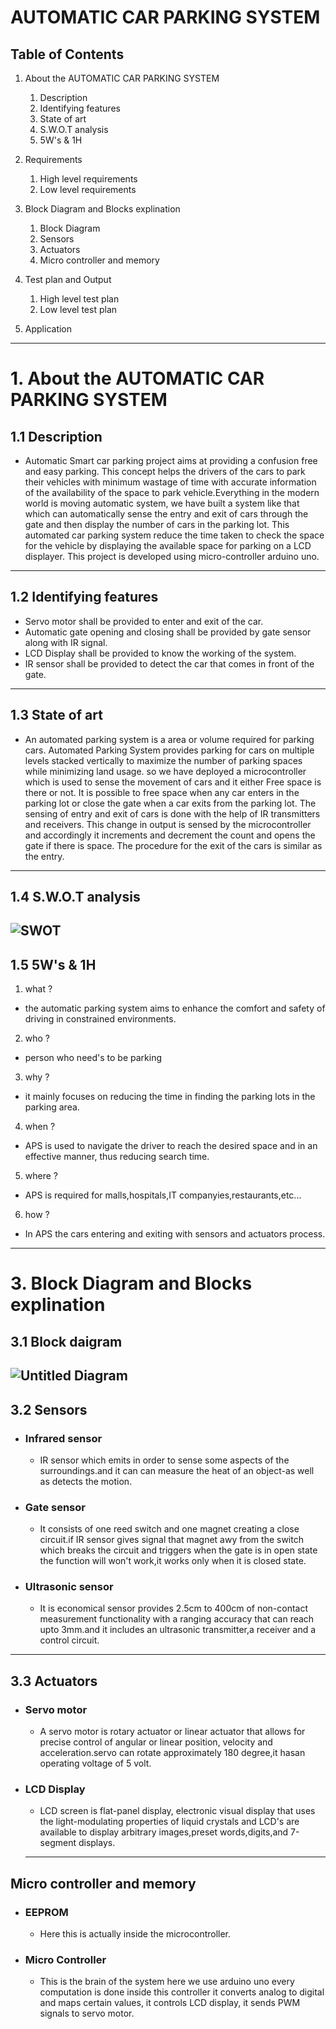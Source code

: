 # AUTOMATIC CAR PARKING SYSTEM


## Table of Contents

1. About the AUTOMATIC CAR PARKING SYSTEM
    1. Description
    1. Identifying features
    1. State of art
    2. S.W.O.T analysis
    3. 5W's & 1H
1. Requirements
    1. High level requirements
    1. Low level requirements
1. Block Diagram and Blocks explination
    1. Block Diagram
    1. Sensors
    1. Actuators
    1. Micro controller and memory
    
1. Test plan and Output
    1. High level test plan
    1. Low level test plan
1. Application
---------
      
  # 1. About the AUTOMATIC CAR PARKING SYSTEM
  ## 1.1 Description
  * Automatic Smart car parking project aims at providing a confusion free and easy parking. This concept
helps the drivers of the cars to park their vehicles with minimum wastage of time with accurate information of 
the availability of the space to park vehicle.Everything in the modern world is moving automatic system,
we have built a system like that which can automatically sense the entry 
and exit of cars through the gate and then display the number of cars in the parking lot. 
This automated car parking system reduce the time taken to check the space for the 
vehicle by displaying the available space for parking on a LCD displayer.
This project is developed using micro-controller arduino uno. 
 ------    
 
 ## 1.2 Identifying features
 * Servo motor shall be provided to enter and exit of the car.
* Automatic gate opening and closing shall be provided  by gate sensor along with IR signal.
* LCD Display shall be provided to know the working of the system.
* IR sensor shall be provided to detect the car that comes in front of the gate.
 -------
  ## 1.3 State of art 
   * An automated parking system is a area or volume required for parking cars. 
  Automated Parking System provides parking for cars on multiple levels stacked 
  vertically to maximize the number of parking spaces while minimizing land usage.
    so we have deployed a microcontroller which is used to sense the movement
of cars and it either Free space is there or not. It is possible to free
space when any car enters in the parking lot or close the gate when
a car exits from the parking lot. The sensing of entry and exit of
cars is done with the help of IR transmitters and receivers.
 This change in output is sensed by the microcontroller and
accordingly it increments and decrement the count and opens the gate if there is
space. The procedure for the exit of the cars is similar as
the entry.
-----
## 1.4 S.W.O.T analysis
![SWOT](https://user-images.githubusercontent.com/98831772/155770786-3a558fd6-2ec1-42ae-9a45-ab5a8061d2e3.png)
-------
## 1.5 5W's & 1H
1) what ?
  * the automatic parking system aims to enhance the comfort and safety of driving in constrained environments.
2) who ?
  * person who need's to be parking
3) why ?
  * it mainly focuses on reducing the time in finding the parking lots in the parking area.
4) when ?
  * APS is used to navigate the driver to reach the desired space and in an effective manner, thus reducing search time.  
5) where ?
  * APS is required for malls,hospitals,IT companyies,restaurants,etc...
6) how ?
  * In APS the cars entering and exiting with sensors and actuators process.
  --------
 
 
  # 3. Block Diagram and Blocks explination
   ## 3.1 Block daigram
  
  ![Untitled Diagram](https://user-images.githubusercontent.com/98831772/155781662-5d3a7bac-73cc-4588-a772-1342c4873179.png)
--------

 ## 3.2 Sensors
 * ### Infrared sensor
     * IR sensor which emits in order to sense some aspects of the surroundings.and it can can measure the heat of an object-as well as detects the motion.
 * ### Gate sensor
     * It consists of one reed switch and one magnet creating a close circuit.if IR sensor gives signal that magnet awy from the switch which breaks the circuit and triggers when the gate is in open state the function will won't work,it works only when it is closed state.
 * ### Ultrasonic sensor
     * It is economical sensor provides 2.5cm to 400cm of non-contact measurement functionality with a ranging accuracy that can reach upto 3mm.and it includes an ultrasonic transmitter,a receiver and a control circuit.
 --------
 ## 3.3  Actuators
 * ### Servo motor
     * A servo motor is rotary actuator or linear actuator that allows for precise control of angular or linear position, velocity and acceleration.servo can rotate approximately 180 degree,it hasan operating voltage of 5 volt.
 * ### LCD Display
     * LCD screen is flat-panel display, electronic visual display that uses the light-modulating properties of liquid crystals and LCD's are available to display arbitrary images,preset words,digits,and 7-segment displays.
     -------
  ##  Micro controller and memory
  * ### EEPROM
    * Here this is actually inside the microcontroller.
* ### Micro Controller 
    * This is the brain of the system here we use arduino uno every computation is done inside this controller it converts analog to digital and maps certain values, it controls LCD display, it sends PWM signals to servo motor.

  
  
    
